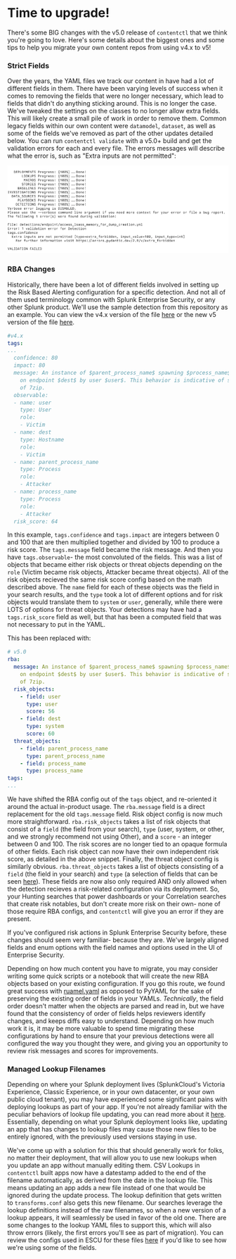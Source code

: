 # Time to upgrade!

There's some BIG changes with the v5.0 release of `contentctl` that we think you're going to love. Here's some details about the biggest ones and some tips to help you migrate your own content repos from using v4.x to v5!

### Strict Fields

Over the years, the YAML files we track our content in have had a lot of different fields in them. There have been varying levels of success when it comes to removing the fields that were no longer necessary, which lead to fields that didn't do anything sticking around. This is no longer the case. We've tweaked the settings on the classes to no longer allow extra fields. This will likely create a small pile of work in order to remove them. Common legacy fields within our own content were `datamodel`, `dataset`, as well as some of the fields we've removed as part of the other updates detailed below. You can run `contentctl validate` with a v5.0+ build and get the validation errors for each and every file. The errors messages will describe what the error is, such as "Extra inputs are not permitted":

![a terminal emulator screenshot of a validation error caused by extra fields](validation_error.png)

### RBA Changes

Historically, there have been a lot of different fields involved in setting up the Risk Based Alerting configuration for a specific detection. And not all of them used terminology common with Splunk Enterprise Security, or any other Splunk product. We'll use the sample detection from this repository as an example. You can view the v4.x version of the file [here](https://github.com/splunk/contentctl/blob/v4.4.7/contentctl/templates/detections/endpoint/anomalous_usage_of_7zip.yml) or the new v5 version of the file [here](https://github.com/splunk/contentctl/blob/v5.0.0-alpha.3/contentctl/templates/detections/endpoint/anomalous_usage_of_7zip.yml). 


```YAML
#v4.x
tags:
...
  confidence: 80
  impact: 80
  message: An instance of $parent_process_name$ spawning $process_name$ was identified
    on endpoint $dest$ by user $user$. This behavior is indicative of suspicious loading
    of 7zip.
  observable:
  - name: user
    type: User
    role:
    - Victim
  - name: dest
    type: Hostname
    role:
    - Victim
  - name: parent_process_name
    type: Process
    role:
    - Attacker
  - name: process_name
    type: Process
    role:
    - Attacker
  risk_score: 64
```

In this example, `tags.confidence` and `tags.impact` are integers between 0 and 100 that are then multiplied together and divided by 100 to produce a risk score. The `tags.message` field became the risk message. And then you have `tags.observable`- the most convoluted of the fields. This was a list of objects that became either risk objects or threat objects depending on the `role` (Victim became risk objects, Attacker became threat objects). All of the risk objects recieved the same risk score config based on the math described above. The `name` field for each of these objects was the field in your search results, and the `type` took a lot of different options and for risk objects would translate them to `system` or `user`, generally, while there were LOTS of options for threat objects. Your detections may have had a `tags.risk_score` field as well, but that has been a computed field that was not necessary to put in the YAML. 

This has been replaced with:

```YAML
# v5.0
rba:
  message: An instance of $parent_process_name$ spawning $process_name$ was identified
    on endpoint $dest$ by user $user$. This behavior is indicative of suspicious loading
    of 7zip.
  risk_objects:
    - field: user
      type: user
      score: 56
    - field: dest
      type: system
      score: 60
  threat_objects:
    - field: parent_process_name
      type: parent_process_name
    - field: process_name
      type: process_name
tags:
...
```
We have shifted the RBA config out of the `tags` object, and re-oriented it around the actual in-product usage. The `rba.message` field is a direct replacement for the old `tags.message` field. Risk object config is now much more straightforward. `rba.risk_objects` takes a list of risk objects that consist of a `field` (the field from your search), `type` (user, system, or other, and we strongly recommend not using Other), and a `score` - an integer between 0 and 100. The risk scores are no longer tied to an opaque formula of other fields. Each risk object can now have their own independent risk score, as detailed in the above snippet.  Finally, the threat object config is similarly obvious. `rba.threat_objects` takes a list of objects consisting of a `field` (the field in your search) and `type` (a selection of fields that can be seen [here](https://github.com/splunk/contentctl/blob/0ce5a79d49606609cce55e66708e015abc1257d0/contentctl/objects/rba.py#L17)). These fields are now also only required AND only allowed when the detection recieves a risk-related configuration via its deployment. So, your Hunting searches that power dashboards or your Correlation searches that create risk notables, but don't create more risk on their own- none of those require RBA configs, and `contentctl` will give you an error if they are present.

If you've configured risk actions in Splunk Enterprise Security before, these changes should seem very familiar- because they are. We've largely aligned fields and enum options with the field names and options used in the UI of Enterprise Security.

Depending on how much content you have to migrate, you may consider writing some quick scripts or a notebook that will create the new RBA objects based on your existing configuration. If you go this route, we found great success with [ruamel.yaml](https://pypi.org/project/ruamel.yaml/) as opposed to PyYAML for the sake of preserving the existing order of fields in your YAMLs. _Technically_, the field order doesn't matter when the objects are parsed and read in, but we have found that the consistency of order of fields helps reviewers identify changes, and keeps diffs easy to understand. Depending on how much work it is, it may be more valuable to spend time migrating these configurations by hand to ensure that your previous detections were all configured the way you thought they were, and giving you an opportunity to review risk messages and scores for improvements.

### Managed Lookup Filenames

Depending on where your Splunk deployment lives (SplunkCloud's Victoria Experience, Classic Experience, or in your own datacenter, or your own public cloud tenant), you may have experienced some significant pains with deploying lookups as part of your app. If you're not already familiar with the peculiar behaviors of lookup file updating, you can read more about it [here](https://docs.splunk.com/Documentation/SplunkCloud/9.3.2408/Admin/PrivateApps#Manage_lookups_in_Splunk_Cloud_Platform). Essentially, depending on what your Splunk deployment looks like, updating an app that has changes to lookup files may cause those new files to be entirely ignored, with the previously used versions staying in use.

We've come up with a solution for this that should generally work for folks, no matter their deployment, that will allow you to use new lookups when you update an app without manually editing them. CSV Lookups in `contentctl` built apps now have a datestamp added to the end of the filename automatically, as derived from the date in the lookup file. This means updating an app adds a new file instead of one that would be ignored during the update process. The lookup definition that gets written to `transforms.conf` also gets this new filename. Our searches leverage the lookup definitions instead of the raw filenames, so when a new version of a lookup appears, it will seamlessly be used in favor of the old one. There are some changes to the lookup YAML files to support this, which will also throw errors (likely, the first errors you'll see as part of migration). You can review the configs used in ESCU for these files [here](https://github.com/splunk/security_content/tree/develop/lookups) if you'd like to see how we're using some of the fields.
